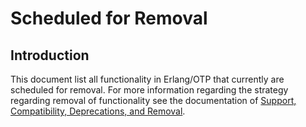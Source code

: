 # Scheduled for Removal

## Introduction

This document list all functionality in Erlang/OTP that currently are scheduled
for removal. For more information regarding the strategy regarding removal of
functionality see the documentation of
[Support, Compatibility, Deprecations, and Removal](`e:system:misc.md#removal`).
